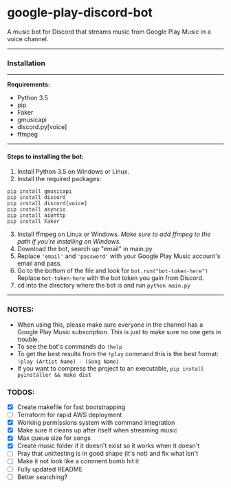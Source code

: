# google-play-discord-bot
A music bot for Discord that streams music from Google Play Music in a voice channel.

---
### Installation
---

**Requirements:**
* Python 3.5
* pip
* Faker
* gmusicapi
* discord.py[voice]
* ffmpeg

---
#### Steps to installing the bot:
1. Install Python 3.5 on Windows or Linux.
2. Install the required packages:
```
pip install gmusicapi
pip install discord
pip install discord[voice]
pip install asyncio
pip install aiohttp
pip install Faker
```

3. Install ffmpeg on Linux or Windows. *Make sure to add ffmpeg to the path if you're installing on Windows.*
4. Download the bot, search up "email" in main.py
5. Replace ```'email'``` and ```'password'``` with your Google Play Music account's email and pass.
6. Go to the bottom of the file and look for ```bot.run("bot-token-here")``` Replace ```bot-token-here``` with the bot token you gain from Discord.
7. cd into the directory where the bot is and run ```python main.py```

---
### NOTES: 

* When using this, please make sure everyone in the channel has a Google Play Music subscription. This is just to make sure no one gets in trouble.
* To see the bot's commands do ```!help```
* To get the best results from the ```!play``` command this is the best format: ```!play (Artist Name) - (Song Name)```
* If you want to compress the project to an executable, `pip install pyinstaller && make dist`

### TODOS:

* [x] Create makefile for fast bootstrapping
* [ ] Terraform for rapid AWS deployment
* [x] Working permissions system with command integration
* [x] Make sure it cleans up after itself when streaming music
* [x] Max queue size for songs
* [x] Create music folder if it doesn't exist so it works when it doesn't
* [ ] Pray that unittesting is in good shape (it's not) and fix what isn't
* [ ] Make it not look like a comment bomb hit it
* [ ] Fully updated README
* [ ] Better searching?